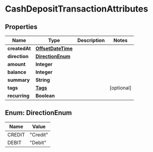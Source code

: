 # CashDepositTransactionAttributes

## Properties
Name | Type | Description | Notes
------------ | ------------- | ------------- | -------------
**createdAt** | [**OffsetDateTime**](OffsetDateTime.md) |  | 
**direction** | [**DirectionEnum**](#DirectionEnum) |  | 
**amount** | **Integer** |  | 
**balance** | **Integer** |  | 
**summary** | **String** |  | 
**tags** | [**Tags**](Tags.md) |  |  [optional]
**recurring** | **Boolean** |  | 

<a name="DirectionEnum"></a>
## Enum: DirectionEnum
Name | Value
---- | -----
CREDIT | &quot;Credit&quot;
DEBIT | &quot;Debit&quot;

